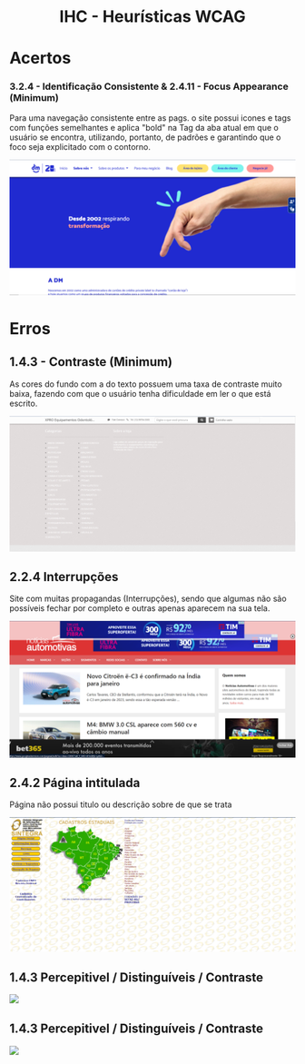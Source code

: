 <h1 align="center">
  IHC - Heurísticas WCAG
</h1>

# Acertos
### 3.2.4 - Identificação Consistente & 2.4.11 - Focus Appearance (Minimum)
 
Para uma navegação consistente entre as pags. o site possui icones e tags com funções semelhantes e aplica "bold" na Tag da aba atual em que o usuário se encontra, utilizando, portanto, de padrões e garantindo que o foco seja explicitado com o contorno.

<img src="img/DM.png">


# Erros

## 1.4.3 - Contraste (Minimum)
As cores do fundo com a do texto possuem uma taxa de contraste muito baixa, fazendo com que o usuário tenha dificuldade em ler o que está escrito.

<img src="img/XPro.png">

## 2.2.4 Interrupções
Site com muitas propagandas (Interrupções), sendo que algumas não são possíveis fechar por completo e outras apenas aparecem na sua tela.

<img src="img/NoticiasAutomotivas.png">

## 2.4.2 Página intitulada
Página não possui titulo ou descrição sobre de que se trata

<img src="img/Sintegra.png">

## 1.4.3 Percepitivel / Distinguíveis / Contraste

<img src="img/.png">

## 1.4.3 Percepitivel / Distinguíveis / Contraste

<img src="img/.png">



